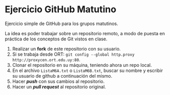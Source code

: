 # Ejercicio GitHub Matutino
Ejercicio simple de GitHub para los grupos matutinos.

La idea es poder trabajar sobre un repositorio remoto, a modo de puesta en práctica de los conceptos de Git vistos en clase.

1) Realizar un **fork** de este repositorio con su usuario.  
2) Si se trabaja desde ORT: ```git config --global http.proxy http://proxycen.ort.edu.uy:80```.  
3) Clonar el repositorio en su máquina, teniendo ahora un repo local.  
4) En el archivo ```ListaM6A.txt``` o ```ListaM6B.txt```, buscar su nombre y escribir su usuario de github a continuación del mismo.  
5) Hacer ***push*** con sus cambios al repositorio.  
6) Hacer un ***pull request*** al repositorio original.
